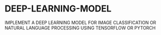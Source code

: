 # DEEP-LEARNING-MODEL
IMPLEMENT A DEEP LEARNING MODEL FOR IMAGE CLASSIFICATION OR NATURAL LANGUAGE PROCESSING USING TENSORFLOW OR PYTORCH
